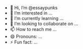 - 👋 Hi, I’m @essaypunks
- 👀 I’m interested in ...
- 🌱 I’m currently learning ...
- 💞️ I’m looking to collaborate on ...
- 📫 How to reach me ...
- 😄 Pronouns: ...
- ⚡ Fun fact: ...

<!---
essaypunks/essaypunks is a ✨ special ✨ repository because its `README.md` (this file) appears on your GitHub profile.
You can click the Preview link to take a look at your changes.
--->
